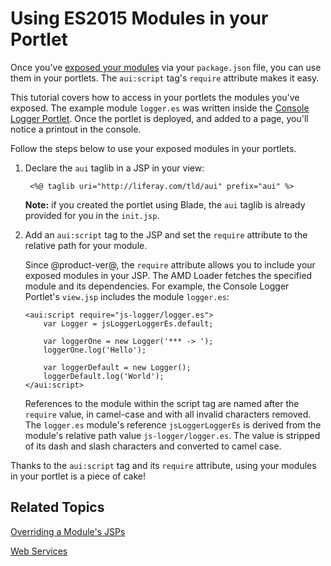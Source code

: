 # Using ES2015 Modules in your Portlet [](id=using-es2015-modules-in-your-portlet)

Once you've [exposed your modules](/develop/tutorials/-/knowledge_base/7-0/preparing-your-javascript-files-for-es2015)
via your `package.json` file, you can use them in your portlets. The `aui:script`
tag's `require` attribute makes it easy.

This tutorial covers how to access in your portlets the modules you've exposed.
The example module `logger.es` was written inside the
[Console Logger Portlet](https://github.com/liferay/liferay-docs/tree/7.0.x/develop/tutorials/code/osgi/modules/console-logger-portlet).
Once the portlet is deployed, and added to a page, you'll notice a printout in
the console.

Follow the steps below to use your exposed modules in your portlets.

1. Declare the `aui` taglib in a JSP in your view:

        <%@ taglib uri="http://liferay.com/tld/aui" prefix="aui" %>

    **Note:** if you created the portlet using Blade, the `aui` taglib is
    already provided for you in the `init.jsp`.

2.  Add an `aui:script` tag to the JSP and set the `require` attribute to the
    relative path for your module.

    Since @product-ver@, the `require` attribute allows you to include your exposed
    modules in your JSP. The AMD Loader fetches the specified module and its
    dependencies. For example, the Console Logger Portlet's `view.jsp` includes
    the module `logger.es`:

        <aui:script require="js-logger/logger.es">
            var Logger = jsLoggerLoggerEs.default;

            var loggerOne = new Logger('*** -> ');
            loggerOne.log('Hello');

            var loggerDefault = new Logger();
            loggerDefault.log('World');
        </aui:script>

    References to the module within the script tag are named after the `require`
    value, in camel-case and with all invalid characters removed. The
    `logger.es` module's reference `jsLoggerLoggerEs` is derived from
    the module's relative path value `js-logger/logger.es`. The value
    is stripped of its dash and slash characters and converted to camel case.

Thanks to the `aui:script` tag and its `require` attribute, using your modules
in your portlet is a piece of cake!

## Related Topics [](id=related-topics)

[Overriding a Module's JSPs](/develop/tutorials/-/knowledge_base/7-0/overriding-a-modules-jsps)

[Web Services](/develop/tutorials/-/knowledge_base/7-0/web-services)
